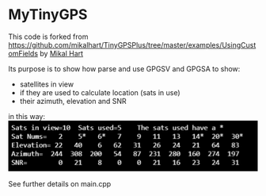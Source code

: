 # MyTinyGPS

This code is forked from https://github.com/mikalhart/TinyGPSPlus/tree/master/examples/UsingCustomFields by [Mikal Hart](https://github.com/mikalhart)

Its purpose is to show how parse and use GPGSV and GPGSA to show:
- satellites in view
- if they are used to calculate location (sats in use)
- their azimuth, elevation and SNR

in this way:
![alt text](images/MyTinyGps_screen.png)

See further details on main.cpp



